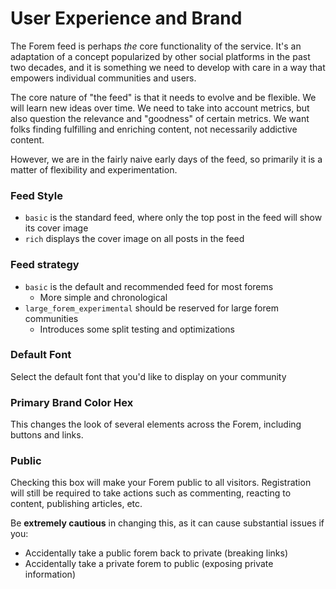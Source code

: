 # User Experience and Brand

The Forem feed is perhaps _the_ core functionality of the service. It's an adaptation of a concept popularized by other social platforms in the past two decades, and it is something we need to develop with care in a way that empowers individual communities and users.

The core nature of "the feed" is that it needs to evolve and be flexible. We will learn new ideas over time. We need to take into account metrics, but also question the relevance and "goodness" of certain metrics. We want folks finding fulfilling and enriching content, not necessarily addictive content.

However, we are in the fairly naive early days of the feed, so primarily it is a matter of flexibility and experimentation.

### Feed Style

* `basic` is the standard feed, where only the top post in the feed will show its cover image
* `rich` displays the cover image on all posts in the feed

### Feed strategy

* `basic` is the default and recommended feed for most forems
  * More simple and chronological
* `large_forem_experimental` should be reserved for large forem communities
  * Introduces some split testing and optimizations

### Default Font

Select the default font that you'd like to display on your community

### Primary Brand Color Hex

This changes the look of several elements across the Forem, including buttons and links.

### Public

Checking this box will make your Forem public to all visitors.  Registration will still be required to take actions such as commenting, reacting to content, publishing articles, etc.

Be **extremely cautious** in changing this, as it can cause substantial issues if you:

* Accidentally take a public forem back to private \(breaking links\)
* Accidentally take a private forem to public \(exposing private information\)



